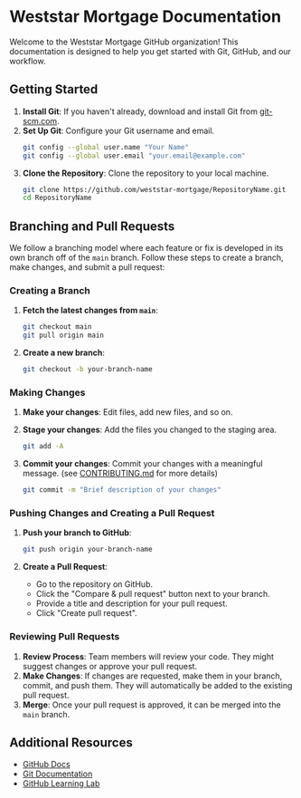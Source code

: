 # Weststar Mortgage Documentation

Welcome to the Weststar Mortgage GitHub organization! This documentation is designed to help you get started with Git, GitHub, and our workflow.

## Getting Started

1. **Install Git**: If you haven't already, download and install Git from [git-scm.com](https://git-scm.com/).
2. **Set Up Git**: Configure your Git username and email.
   ```sh
   git config --global user.name "Your Name"
   git config --global user.email "your.email@example.com"
   ```
3. **Clone the Repository**: Clone the repository to your local machine.
   ```sh
   git clone https://github.com/weststar-mortgage/RepositoryName.git
   cd RepositoryName
   ```

## Branching and Pull Requests

We follow a branching model where each feature or fix is developed in its own branch off of the `main` branch. Follow these steps to create a branch, make changes, and submit a pull request:

### Creating a Branch

1. **Fetch the latest changes from `main`**:

   ```sh
   git checkout main
   git pull origin main
   ```

2. **Create a new branch**:
   ```sh
   git checkout -b your-branch-name
   ```

### Making Changes

1. **Make your changes**: Edit files, add new files, and so on.
2. **Stage your changes**: Add the files you changed to the staging area.

   ```sh
   git add -A
   ```

3. **Commit your changes**: Commit your changes with a meaningful message. (see [CONTRIBUTING.md](https://github.com/weststar-mortgage/.github/blob/main/CONTRIBUTING.md) for more details)
   ```sh
   git commit -m "Brief description of your changes"
   ```

### Pushing Changes and Creating a Pull Request

1. **Push your branch to GitHub**:

   ```sh
   git push origin your-branch-name
   ```

2. **Create a Pull Request**:
   - Go to the repository on GitHub.
   - Click the "Compare & pull request" button next to your branch.
   - Provide a title and description for your pull request.
   - Click "Create pull request".

### Reviewing Pull Requests

1. **Review Process**: Team members will review your code. They might suggest changes or approve your pull request.
2. **Make Changes**: If changes are requested, make them in your branch, commit, and push them. They will automatically be added to the existing pull request.
3. **Merge**: Once your pull request is approved, it can be merged into the `main` branch.

## Additional Resources

- [GitHub Docs](https://docs.github.com/en)
- [Git Documentation](https://git-scm.com/doc)
- [GitHub Learning Lab](https://lab.github.com/)
